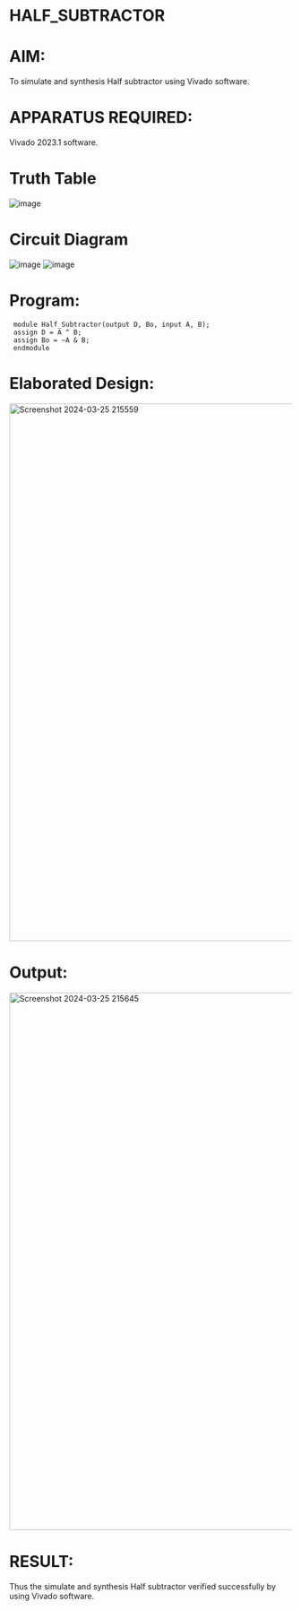 # HALF_SUBTRACTOR
# AIM:
To simulate and synthesis Half subtractor using Vivado software.
# APPARATUS REQUIRED:
Vivado 2023.1 software.
# Truth Table
![image](https://github.com/RESMIRNAIR/HALF_SUBTRACTOR/assets/154305926/d0d5980a-6bcf-4ede-a54e-6aae3fb5f5f2)
# Circuit Diagram
![image](https://github.com/RESMIRNAIR/HALF_SUBTRACTOR/assets/154305926/df70da69-5a12-4a0d-ab84-a98dad3f7e70)
![image](https://github.com/RESMIRNAIR/HALF_SUBTRACTOR/assets/154305926/2f2d6a4d-9eda-4165-8579-1d7490b5fe97)
# Program:
     module Half_Subtractor(output D, Bo, input A, B);
     assign D = A ^ B;
     assign Bo = ~A & B;
     endmodule
# Elaborated Design:
<img width="960" alt="Screenshot 2024-03-25 215559" src="https://github.com/DeepanAnbazhagan/HALF_SUBTRACTOR/assets/164902865/d194f3a7-c7a6-421d-b234-22872ffabad1">

# Output:
<img width="960" alt="Screenshot 2024-03-25 215645" src="https://github.com/DeepanAnbazhagan/HALF_SUBTRACTOR/assets/164902865/7c08557b-9634-4148-8913-f0e2eb5a40af">

# RESULT:
Thus the simulate and synthesis  Half subtractor verified successfully by using Vivado software.

